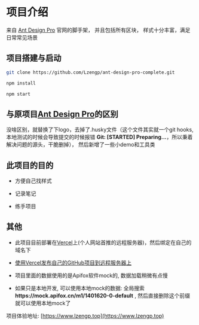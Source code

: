 # 项目介绍

来自 [Ant Design Pro](https://pro.ant.design) 官网的脚手架， 并且包括所有区块， 样式十分丰富，满足日常常见场景

## 项目搭建与启动

```bash
git clone https://github.com/Lzengp/ant-design-pro-complete.git

npm install

npm start
```

## 与原项目[Ant Design Pro](https://github.com/ant-design/ant-design-pro)的区别

没啥区别，就替换了下logo，去掉了.husky文件（这个文件其实就一个git hooks, 本地测试的时候会导致提交的时候报错 **Git: [STARTED] Preparing...**，所以秉着解决问题的源头，干脆删掉）， 然后新增了一些小demo和工具类

## 此项目的目的

- 方便自己找样式

- 记录笔记

- 练手项目

## 其他

-  此项目目前部署在[Vercel](https://vercel.com/)上(个人网站首推的远程服务器)，然后绑定在自己的域名下

-  [使用Vercel发布自己的GitHub项目到远程服务器上](https://zhuanlan.zhihu.com/p/549887095)

-  项目里面的数据使用的是Apifox软件mock的, 数据加载稍微有点慢

-  如果只是本地开发, 可以使用本地mock的数据: 全局搜索 **https://<span></span>mock.apifox.cn/m1/1401620-0-default** , 然后直接删除这个前缀就可以使用本地mock了

项目体验地址: [https://www.lzengp.top](https://www.lzengp.top)
